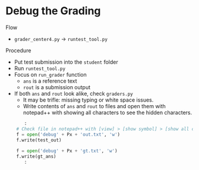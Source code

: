 # Debug the Grading

Flow
  * ```grader_center4.py``` -> ```runtest_tool.py```
  
Procedure
  * Put test submission into the ```student``` folder
  * Run ```runtest_tool.py```
  * Focus on ```run_grader``` function
    * ```ans``` is a reference text
    * ```rout``` is a submission output
  * If both ```ans``` and ```rout``` look alike, check ```graders.py```
    * It may be trifle: missing typing or white space issues.
    * Write contents of ```ans``` and ```rout``` to files and open them with notepad++ with showing all characters to see the hidden characters.

```Python
       :
    # Check file in notepad++ with [view] > [show symbol] > [show all characcters]
    f = open('debug' + Px + 'out.txt', 'w')
    f.write(test_out)
    
    f = open('debug' + Px + 'gt.txt', 'w')
    f.write(gt_ans)
       :
```

